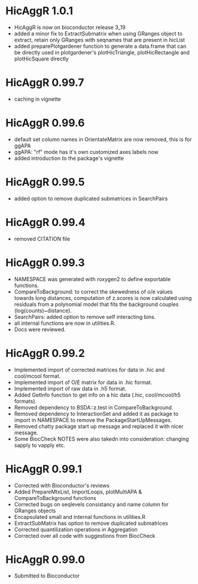 # HicAggR 1.0.1

* HicAggR is now on bioconductor release 3_19
* added a minor fix to ExtractSubmatrix when using GRanges
object to extract, retain only GRanges with seqnames that
are present in hicList
* added preparePlotgardener function to generate a data.frame
that can be directly used in plotgardener's plotHicTriangle,
plotHicRectangle and plotHicSquare directly

# HicAggR 0.99.7

* caching in vignette

# HicAggR 0.99.6

* default set column names in OrientateMatrix are now removed,
this is for ggAPA
* ggAPA: "rf" mode has it's own customized axes labels now
* added introduction to the package's vignette

# HicAggR 0.99.5

* added option to remove duplicated submatrices in SearchPairs

# HicAggR 0.99.4

* removed CITATION file

# HicAggR 0.99.3

* NAMESPACE was generated with roxygen2 to define exportable functions.
* CompareToBackground: to correct the skewedness of o/e values towards long distances,
    computation of z.scores is now calculated using residuals from a polynomial
    model that fits the background couples (log(counts)~distance).
* SearchPairs: added option to remove self interacting bins.
* all internal functions are now in utilities.R.
* Docs were reviewed.

# HicAggR 0.99.2

* Implemented import of corrected matrices for data in .hic and cool/mcool format.
* Implemented import of O/E matrix for data in .hic format.
* Implemented import of raw data in .h5 format.
* Added GetInfo function to get info on a hic data (.hic, cool/mcool/h5 formats).
* Removed dependency to BSDA::z.test in CompareToBackground.
* Removed dependency to InteractionSet and added it as package to import in NAMESPACE to remove the PackageStartUpMessages.
* Removed chatty package start up message and replaced it with nicer message.
* Some BiocCheck NOTES were also takedn into consideration: changing sapply to vapply etc.

# HicAggR 0.99.1

* Corrected with Bioconductor's reviews
* Added PrepareMtxList, ImportLoops, plotMultiAPA & CompareToBackground functions
* Corrected bugs on seqlevels consistancy and name column for GRanges objects
* Encapsulated small and internal functions in utilities.R
* ExtractSubMatrix has option to remove duplicated submatrices
* Corrected quantilization operations in Aggregation
* Corrected over all code with suggestions from BiocCheck

# HicAggR 0.99.0

* Submitted to Bioconductor